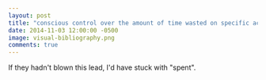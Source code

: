 ```yaml
---
layout: post
title: "conscious control over the amount of time wasted on specific activities"
date: 2014-11-03 12:00:00 -0500
image: visual-bibliography.png
comments: true
---
```

If they hadn't blown this lead, I'd have stuck with "spent".